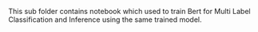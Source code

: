 This sub folder contains notebook which used to train Bert for Multi Label Classification and Inference using the same trained model.
